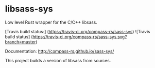 libsass-sys
===========
Low level Rust wrapper for the C/C++ libsass.

[Travis build status:] (https://travis-ci.org/compass-rs/sass-sys) ![Travis build status]
(https://travis-ci.org/compass-rs/sass-sys.svg?branch=master)

Documentation: http://compass-rs.github.io/sass-sys/


This project builds a version of libsass from sources.
